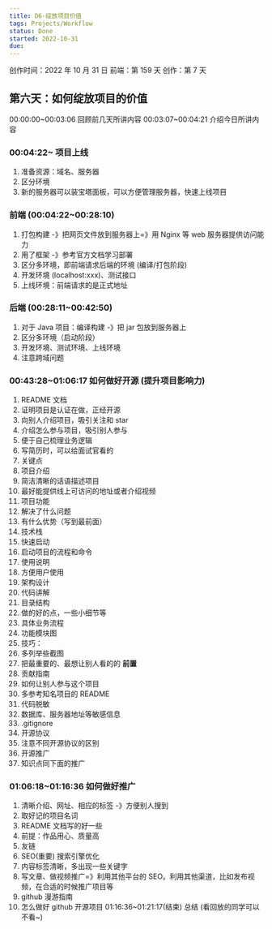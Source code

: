 ```yaml
---
title: D6-绽放项目价值
tags: Projects/Workflow
status: Done
started: 2022-10-31
due:
---
```

创作时间：2022 年 10 月 31 日
前端：第 159 天 
创作：第 7 天
## **第六天：如何绽放项目的价值**
00:00:00~00:03:06 回顾前几天所讲内容
00:03:07~00:04:21 介绍今日所讲内容
### 00:04:22~ 项目上线
1. 准备资源：域名、服务器
2. 区分环境
3. 新的服务器可以装宝塔面板，可以方便管理服务器，快速上线项目
### 前端 (00:04:22~00:28:10)
1. 打包构建 -》把网页文件放到服务器上=》用 Nginx 等 web 服务器提供访问能力
2. 用了框架 -》参考官方文档学习部署
3. 区分多环境，即前端请求后端的环境 (编译/打包阶段)
4. 开发环境 (localhost:xxx)、测试接口
5. 上线环境：前端请求的是正式地址 
### 后端 (00:28:11~00:42:50)
1. 对于 Java 项目：编译构建 -》把 jar 包放到服务器上
2. 区分多环境（启动阶段）
3. 开发环境、测试环境、上线环境
4. 注意跨域问题
### 00:43:28~01:06:17 如何做好开源 (提升项目影响力)
1. README 文档
2. 证明项目是认证在做，正经开源
3. 向别人介绍项目，吸引关注和 star
4. 介绍怎么参与项目，吸引别人参与
5. 便于自己梳理业务逻辑
6. 写简历时，可以给面试官看的
7. 关键点
8. 项目介绍
9. 简洁清晰的话语描述项目
10. 最好能提供线上可访问的地址或者介绍视频
11. 项目功能
12. 解决了什么问题 
13. 有什么优势（写到最前面）
14. 技术栈
15. 快速启动
16. 启动项目的流程和命令
17. 使用说明
18. 方便用户使用 
19. 架构设计
20. 代码讲解
21. 目录结构
22. 做的好的点，一些小细节等
23. 具体业务流程
24. 功能模块图
25. 技巧：
26. 多列举些截图
27. 把最重要的、最想让别人看的的 **前置**
28. 贡献指南
29. 如何让别人参与这个项目
30. 多参考知名项目的 README
31. 代码脱敏
32. 数据库、服务器地址等敏感信息
33. .gitignore
34. 开源协议
35. 注意不同开源协议的区别
36. 开源推广
37. 知识点同下面的推广
### 01:06:18~01:16:36 如何做好推广
1. 清晰介绍、网址、相应的标签 -》方便别人搜到
2. 取好记的项目名词
3. README 文档写的好一些
4. 前提：作品用心、质量高
5. 友链
6. SEO(重要) 搜索引擎优化
7. 内容标签清晰，多出现一些关键字
8. 写文章、做视频推广=》利用其他平台的 SEO。利用其他渠道，比如发布视频，在合适的时候推广项目等
9. github 漫游指南
10. 怎么做好 github 开源项目
01:16:36~01:21:17(结束) 总结 (看回放的同学可以不看~)

